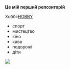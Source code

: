**Це мій перший репозиторій**

Хоббі:[HOBBY](hobby.md)

*   спорт
*   мистецтво
*   кіно
*   кава
*   подорожі
*   діти

![](https://33333.cdn.cke-cs.com/kSW7V9NHUXugvhoQeFaf/images/e31164d693d0358a46e449b0fd8f53b583c119eb6288ea30.jpg)
